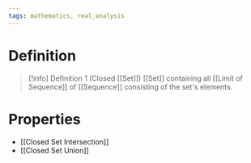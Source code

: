 ```yaml
---
tags: mathematics, real_analysis
---
```


# Definition

> [!info] Definition 1 (Closed [[Set]])
> [[Set]] containing all [[Limit of Sequence]] of [[Sequence]] consisting of the set's elements.

# Properties
- [[Closed Set Intersection]]
- [[Closed Set Union]]